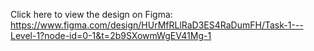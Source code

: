 Click here to view the design on Figma: https://www.figma.com/design/HUrMfRLlRaD3ES4RaDumFH/Task-1---Level-1?node-id=0-1&t=2b9SXowmWgEV41Mg-1
